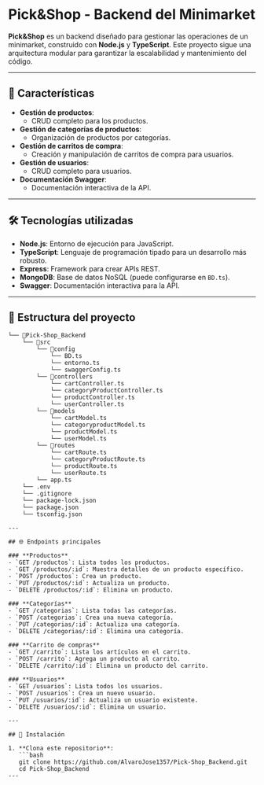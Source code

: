 # Pick&Shop - Backend del Minimarket  

**Pick&Shop** es un backend diseñado para gestionar las operaciones de un minimarket, construido con **Node.js** y **TypeScript**. Este proyecto sigue una arquitectura modular para garantizar la escalabilidad y mantenimiento del código.

---

## 🚀 Características

- **Gestión de productos**:
  - CRUD completo para los productos.
- **Gestión de categorías de productos**:
  - Organización de productos por categorías.
- **Gestión de carritos de compra**:
  - Creación y manipulación de carritos de compra para usuarios.
- **Gestión de usuarios**:
  - CRUD completo para usuarios.
- **Documentación Swagger**:
  - Documentación interactiva de la API.

---

## 🛠️ Tecnologías utilizadas

- **Node.js**: Entorno de ejecución para JavaScript.
- **TypeScript**: Lenguaje de programación tipado para un desarrollo más robusto.
- **Express**: Framework para crear APIs REST.
- **MongoDB**: Base de datos NoSQL (puede configurarse en `BD.ts`).
- **Swagger**: Documentación interactiva para la API.

---

## 📂 Estructura del proyecto

```
└── 📁Pick-Shop_Backend
    └── 📁src
        └── 📁config
            └── BD.ts
            └── entorno.ts
            └── swaggerConfig.ts
        └── 📁controllers
            └── cartController.ts
            └── categoryProductController.ts
            └── productController.ts
            └── userController.ts
        └── 📁models
            └── cartModel.ts
            └── categoryproductModel.ts
            └── productModel.ts
            └── userModel.ts
        └── 📁routes
            └── cartRoute.ts
            └── categoryProductRoute.ts
            └── productRoute.ts
            └── userRoute.ts
        └── app.ts
    └── .env
    └── .gitignore
    └── package-lock.json
    └── package.json
    └── tsconfig.json

---

## 🌐 Endpoints principales

### **Productos**
- `GET /productos`: Lista todos los productos.
- `GET /productos/:id`: Muestra detalles de un producto específico.
- `POST /productos`: Crea un producto.
- `PUT /productos/:id`: Actualiza un producto.
- `DELETE /productos/:id`: Elimina un producto.

### **Categorías**
- `GET /categorias`: Lista todas las categorías.
- `POST /categorias`: Crea una nueva categoría.
- `PUT /categorias/:id`: Actualiza una categoría.
- `DELETE /categorias/:id`: Elimina una categoría.

### **Carrito de compras**
- `GET /carrito`: Lista los artículos en el carrito.
- `POST /carrito`: Agrega un producto al carrito.
- `DELETE /carrito/:id`: Elimina un producto del carrito.

### **Usuarios**
- `GET /usuarios`: Lista todos los usuarios.
- `POST /usuarios`: Crea un nuevo usuario.
- `PUT /usuarios/:id`: Actualiza un usuario existente.
- `DELETE /usuarios/:id`: Elimina un usuario.

---

## 📜 Instalación

1. **Clona este repositorio**:
   ```bash
   git clone https://github.com/AlvaroJose1357/Pick-Shop_Backend.git
   cd Pick-Shop_Backend
---